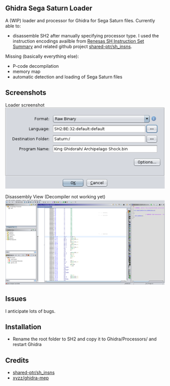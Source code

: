 ## Ghidra Sega Saturn Loader

A (WIP) loader and processor for Ghidra for Sega Saturn files. Currently able to:
- disassemble SH2 after manually specifying processor type. I used the instruction encodings availble from [Renesas SH Instruction Set Summary](http://shared-ptr.com/sh_insns.html) and related github project [shared-ptr/sh_insns](https://github.com/shared-ptr/sh_insns). 

Missing (basically everything else):
- P-code decompilation
- memory map
- automatic detection and loading of Sega Saturn files

## Screenshots

Loader screenshot  
![Loader](screenshot_loader.png)

Disassembly View (Decompiler not working yet)  
![Disassembly View](screenshot_loaded.png)

## Issues
I anticipate lots of bugs. 

## Installation
- Rename the root folder to SH2 and copy it to Ghidra/Processors/ and restart Ghidra

## Credits
- [shared-ptr/sh_insns](https://github.com/shared-ptr/sh_insns)
- [xyzz/ghidra-mep](https://github.com/xyzz/ghidra-mep)



